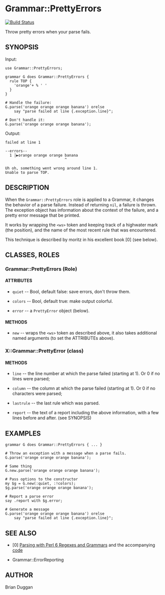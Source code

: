 # Grammar::PrettyErrors
[![Build Status](https://travis-ci.org/bduggan/p6-grammar-prettyerrors.svg?branch=master)](https://travis-ci.org/bduggan/p6-grammar-prettyerrors)

Throw pretty errors when your parse fails.

## SYNOPSIS

Input:

```perl6
use Grammar::PrettyErrors;

grammar G does Grammar::PrettyErrors {
  rule TOP {
    'orange'+ % ' '
  }
}

# Handle the failure:
G.parse('orange orange orange banana') orelse
    say "parse failed at line {.exception.line}";

# Don't handle it:
G.parse('orange orange orange banana');
```

Output:

```
failed at line 1

--errors--
  1 │▶orange orange orange banana
                           ^

Uh oh, something went wrong around line 1.
Unable to parse TOP.
```

## DESCRIPTION

When the `Grammar::PrettyErrors` role is applied
to a Grammar, it changes the behavior of a parse
failure.  Instead of returning `nil`, a failure
is thrown.  The exception object has information
about the context of the failure, and a pretty
error message that be printed.

It works by wrapping
the `<ws>` token and keeping track of a highwater
mark (the position), and the name of the most
recent rule that was encountered.

This technique is described by moritz in his
excellent book [0] (see below).

## CLASSES, ROLES

### Grammar::PrettyErrors (Role)

#### ATTRIBUTES

* `quiet` -- Bool, default false: save errors, don't throw them.

* `colors` -- Bool, default true: make output colorful.

* `error` -- a `PrettyError` object (below).

#### METHODS

* `new` -- wraps the `<ws>` token as described above, it also takes
  additional named arguments (to set the ATTRIBUTEs above).

### X::Grammar::PrettyError (class)

#### METHODS

* `line` -- the line number at which the parse failed (starting at 1).
Or 0 if no lines were parsed;

* `column` -- the column at which the parse failed (starting at 1).
Or 0 if no characters were parsed;

* `lastrule` -- the last rule which was parsed.

* `report` -- the text of a report including the above information,
with a few lines before and after.  (see SYNOPSIS)

## EXAMPLES

```
grammar G does Grammar::PrettyErrors { ... }

# Throw an exception with a message when a parse fails.
G.parse('orange orange orange banana');

# Same thing
G.new.parse('orange orange orange banana');

# Pass options to the constructor
my $g = G.new(:quiet, :!colors);
$g.parse('orange orange orange banana');

# Report a parse error
say .report with $g.error;

# Generate a message
G.parse('orange orange orange banana') orelse
    say "parse failed at line {.exception.line}";
```

## SEE ALSO

* [0] [Parsing with Perl 6 Regexes and Grammars](https://www.apress.com/us/book/9781484232279) and the accompanying [code](https://github.com/Apress/perl-6-regexes-and-grammars/blob/master/chapter-11-error-reporting/03-high-water-mark.p6)

* Grammar::ErrorReporting

## AUTHOR

Brian Duggan

